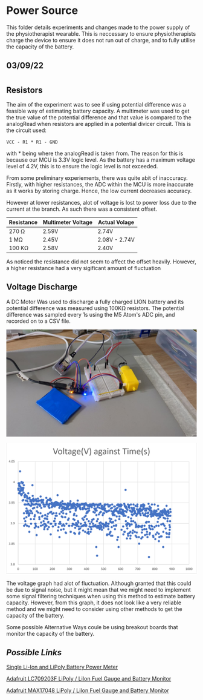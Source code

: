 # Power Source

This folder details experiments and changes made to the power supply of the physiotherapist wearable.  This is neccessary to ensure physiotherapists charge the device to ensure it does not run out of charge, and to fully utilise the capacity of the battery.


## 03/09/22
#

## **Resistors**

The aim of the experiment was to see if using potential difference was a feasible way of estimating battery capacity. A multimeter was used to get the true value of the potential difference and that value is compared to the analogRead when resistors are applied in a potential divicer circuit. This is the circuit used:

    VCC - R1 * R1 - GND 
    
with * being where the analogRead is taken from. The reason for this is because our MCU is 3.3V logic level. As the battery has a maximum voltage level of 4.2V, this is to ensure the logic level is not exceeded.

From some preliminary experiements, there was quite abit of inaccuracy. Firstly, with higher resistances, the ADC within the MCU is more inaccurate as it works by storing charge. Hence, the low current decreases accuracy.

However at lower resistances, alot of voltage is lost to power loss due to the current at the branch. As such there was a consistent offset.

| Resistance  | Multimeter Voltage | Actual Volage |
| ----------- | -----------        | -----------   | 
| 270 &Omega; | 2.59V              | 2.74V         | 
| 1 M&Omega;  | 2.45V              | 2.08V - 2.74V |
| 100 K&Omega;| 2.58V              | 2.40V         |

As noticed the resistance did not seem to affect the offset heavily. However, a higher resistance had a very sigificant amount of fluctuation


## **Voltage Discharge**

A DC Motor Was used to discharge a fully charged LION battery and its potential difference was measured using 100K&Omega; resistors. The potential difference was sampled every 1s using the M5 Atom's ADC pin, and recorded on to a CSV file.

![Electrical Setup](SRC/AnalogRead_DC.jpg "Electrical Setup")

![Voltage Graph](SRC/Graph.png "Graph of Voltage Against Time")

The voltage graph had alot of fluctuation. Although granted that this could be due to signal noise, but it might mean that we might need to implement some signal filtering techniques when using this method to estimate battery capacity. However, from this graph, it does not look like a very reliable method and we might need to consider using other methods to get the capacity of the battery.

Some possible Alternative Ways coule be using breakout boards that monitor the capacity of the battery.


## *Possible Links*

[Single Li-Ion and LiPoly Battery Power Meter](https://www.adafruit.com/product/5383)

[Adafruit LC709203F LiPoly / LiIon Fuel Gauge and Battery Monitor](https://www.adafruit.com/product/4712)

[Adafruit MAX17048 LiPoly / LiIon Fuel Gauge and Battery Monitor](https://www.adafruit.com/product/5580)